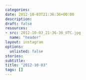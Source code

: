 ```yaml
---
categories:
date: 2012-10-03T21:36:36+00:00
description:
draft: false
resources:
- src: 2012-10-03_21-36-36_UTC.jpg
  name: "header"
layout: instagram
options:
  unlisted: false
stories:
subtitle:
title: "2012-10-03"
tags: []
---
```


 

